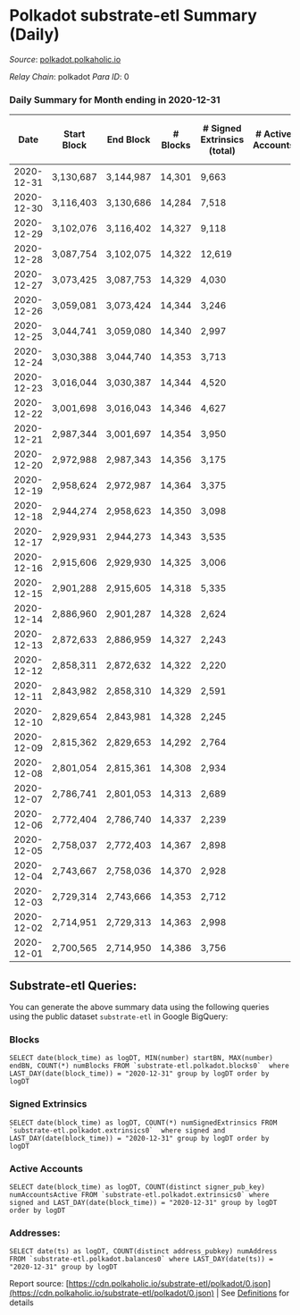 # Polkadot substrate-etl Summary (Daily)

_Source_: [polkadot.polkaholic.io](https://polkadot.polkaholic.io)

*Relay Chain*: polkadot
*Para ID*: 0



### Daily Summary for Month ending in 2020-12-31


| Date | Start Block | End Block | # Blocks | # Signed Extrinsics (total) | # Active Accounts | # Passive | # New | # Addresses with Balances | # Events | # Transfers | # XCM Transfers In | # XCM Transfers Out |
| ---- | ----------- | --------- | -------- | --------------------------- | ----------------- | --------- | ----- | ------------------------- | -------- | ----------- | ------------------ | ------------------- |
| 2020-12-31 | 3,130,687 | 3,144,987 | 14,301  | 9,663 |  |  |  | 63,247 | 73,885 | 10,251 ($822,512,582.53) |   |   |
| 2020-12-30 | 3,116,403 | 3,130,686 | 14,284  | 7,518 |  |  |  |  | 64,136 | 7,554 ($637,734,121.65) |   |   |
| 2020-12-29 | 3,102,076 | 3,116,402 | 14,327  | 9,118 |  |  |  |  | 73,401 | 9,075 ($820,751,910.38) |   |   |
| 2020-12-28 | 3,087,754 | 3,102,075 | 14,322  | 12,619 |  |  |  |  | 94,866 | 11,620 ($2,707,667,871.27) |   |   |
| 2020-12-27 | 3,073,425 | 3,087,753 | 14,329  | 4,030 |  |  |  |  | 42,131 | 3,331 ($214,694,106.14) |   |   |
| 2020-12-26 | 3,059,081 | 3,073,424 | 14,344  | 3,246 |  |  |  |  | 36,715 | 2,635 ($105,032,525.49) |   |   |
| 2020-12-25 | 3,044,741 | 3,059,080 | 14,340  | 2,997 |  |  |  |  | 35,755 | 2,372 ($124,507,447.88) |   |   |
| 2020-12-24 | 3,030,388 | 3,044,740 | 14,353  | 3,713 |  |  |  |  | 39,705 | 3,076 ($255,834,647.15) |   |   |
| 2020-12-23 | 3,016,044 | 3,030,387 | 14,344  | 4,520 |  |  |  |  | 44,375 | 3,745 ($264,081,515.73) |   |   |
| 2020-12-22 | 3,001,698 | 3,016,043 | 14,346  | 4,627 |  |  |  |  | 45,240 | 3,722 ($357,638,845.49) |   |   |
| 2020-12-21 | 2,987,344 | 3,001,697 | 14,354  | 3,950 |  |  |  |  | 44,741 | 3,312 ($378,025,214.92) |   |   |
| 2020-12-20 | 2,972,988 | 2,987,343 | 14,356  | 3,175 |  |  |  |  | 37,342 | 2,530 ($92,228,722.90) |   |   |
| 2020-12-19 | 2,958,624 | 2,972,987 | 14,364  | 3,375 |  |  |  |  | 37,478 | 2,545 ($191,231,564.90) |   |   |
| 2020-12-18 | 2,944,274 | 2,958,623 | 14,350  | 3,098 |  |  |  |  | 35,777 | 2,503 ($165,790,436.00) |   |   |
| 2020-12-17 | 2,929,931 | 2,944,273 | 14,343  | 3,535 |  |  |  |  | 40,479 | 2,995 ($205,313,199.64) |   |   |
| 2020-12-16 | 2,915,606 | 2,929,930 | 14,325  | 3,006 |  |  |  |  | 36,383 | 2,217 ($313,993,757.41) |   |   |
| 2020-12-15 | 2,901,288 | 2,915,605 | 14,318  | 5,335 |  |  |  |  | 50,379 | 2,276 ($354,520,072.98) |   |   |
| 2020-12-14 | 2,886,960 | 2,901,287 | 14,328  | 2,624 |  |  |  |  | 34,274 | 1,803 ($126,718,323.95) |   |   |
| 2020-12-13 | 2,872,633 | 2,886,959 | 14,327  | 2,243 |  |  |  |  | 32,250 | 1,586 ($81,738,069.46) |   |   |
| 2020-12-12 | 2,858,311 | 2,872,632 | 14,322  | 2,220 |  |  |  |  | 32,139 | 1,690 ($54,197,564.11) |   |   |
| 2020-12-11 | 2,843,982 | 2,858,310 | 14,329  | 2,591 |  |  |  |  | 34,545 | 1,879 ($353,372,192.14) |   |   |
| 2020-12-10 | 2,829,654 | 2,843,981 | 14,328  | 2,245 |  |  |  |  | 32,374 | 1,660 ($49,416,868.37) |   |   |
| 2020-12-09 | 2,815,362 | 2,829,653 | 14,292  | 2,764 |  |  |  |  | 35,378 | 2,007 ($146,101,656.63) |   |   |
| 2020-12-08 | 2,801,054 | 2,815,361 | 14,308  | 2,934 |  |  |  |  | 35,908 | 2,343 ($109,928,746.96) |   |   |
| 2020-12-07 | 2,786,741 | 2,801,053 | 14,313  | 2,689 |  |  |  |  | 39,601 | 1,925 ($166,603,676.64) |   |   |
| 2020-12-06 | 2,772,404 | 2,786,740 | 14,337  | 2,239 |  |  |  |  | 32,609 | 1,706 ($89,131,443.55) |   |   |
| 2020-12-05 | 2,758,037 | 2,772,403 | 14,367  | 2,898 |  |  |  |  | 35,815 | 2,281 ($138,617,877.23) |   |   |
| 2020-12-04 | 2,743,667 | 2,758,036 | 14,370  | 2,928 |  |  |  |  | 36,996 | 2,216 ($155,096,010.06) |   |   |
| 2020-12-03 | 2,729,314 | 2,743,666 | 14,353  | 2,712 |  |  |  |  | 35,027 | 2,104 ($93,242,492.99) |   |   |
| 2020-12-02 | 2,714,951 | 2,729,313 | 14,363  | 2,998 |  |  |  |  | 37,177 | 2,318 ($211,362,679.09) |   |   |
| 2020-12-01 | 2,700,565 | 2,714,950 | 14,386  | 3,756 |  |  |  |  | 40,970 | 2,942 ($232,151,466.37) |   |   |

## Substrate-etl Queries:
You can generate the above summary data using the following queries using the public dataset `substrate-etl` in Google BigQuery:


### Blocks
```
SELECT date(block_time) as logDT, MIN(number) startBN, MAX(number) endBN, COUNT(*) numBlocks FROM `substrate-etl.polkadot.blocks0`  where LAST_DAY(date(block_time)) = "2020-12-31" group by logDT order by logDT
```


### Signed Extrinsics
```
SELECT date(block_time) as logDT, COUNT(*) numSignedExtrinsics FROM `substrate-etl.polkadot.extrinsics0`  where signed and LAST_DAY(date(block_time)) = "2020-12-31" group by logDT order by logDT
```


### Active Accounts
```
SELECT date(block_time) as logDT, COUNT(distinct signer_pub_key) numAccountsActive FROM `substrate-etl.polkadot.extrinsics0` where signed and LAST_DAY(date(block_time)) = "2020-12-31" group by logDT order by logDT
```


### Addresses:
```
SELECT date(ts) as logDT, COUNT(distinct address_pubkey) numAddress FROM `substrate-etl.polkadot.balances0` where LAST_DAY(date(ts)) = "2020-12-31" group by logDT
```



Report source: [https://cdn.polkaholic.io/substrate-etl/polkadot/0.json](https://cdn.polkaholic.io/substrate-etl/polkadot/0.json) | See [Definitions](/DEFINITIONS.md) for details
